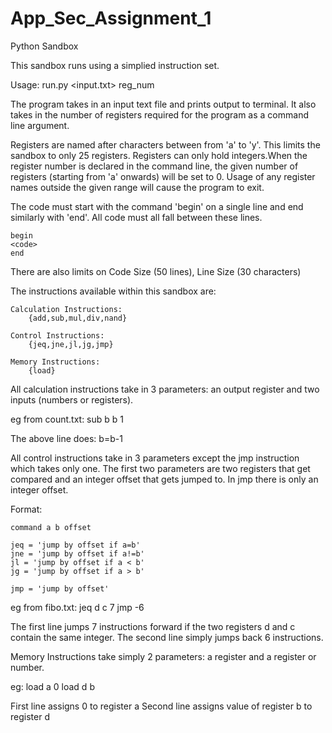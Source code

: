 App_Sec_Assignment_1
====================

Python Sandbox

This sandbox runs using a simplied instruction set.

Usage: run.py <input.txt> reg_num

The program takes in an input text file and prints output to terminal. It also takes in the number of registers required for the program as a command line argument.

Registers are named after characters between from 'a' to 'y'. This limits the sandbox to only 25 registers. Registers can only hold integers.When the register number is declared in the command line, the given number of registers (starting from 'a' onwards) will be set to 0. Usage of any register names outside the given range will cause the program to exit.

The code must start with the command 'begin' on a single line and end similarly with 'end'. All code must all fall between these lines.

    begin
    <code>
    end
    
There are also limits on Code Size (50 lines), Line Size (30 characters)

The instructions available within this sandbox are:

    Calculation Instructions:
    	{add,sub,mul,div,nand}
    	
    Control Instructions:
    	{jeq,jne,jl,jg,jmp}
    	
    Memory Instructions:
    	{load}
	
All calculation instructions take in 3 parameters: an output register and two inputs (numbers or registers).

eg from count.txt:
    sub b b 1

The above line does: b=b-1

All control instructions take in 3 parameters except the jmp instruction which takes only one. The first two parameters are two registers that get compared and an integer offset that gets jumped to. In jmp there is only an integer offset.

Format:

    command a b offset

    jeq = 'jump by offset if a=b'
    jne = 'jump by offset if a!=b'
    jl = 'jump by offset if a < b'
    jg = 'jump by offset if a > b'
    
    jmp = 'jump by offset'

eg from fibo.txt:
    jeq d c 7
    jmp -6
    
The first line jumps 7 instructions forward if the two registers d and c contain the same integer.
The second line simply jumps back 6 instructions.

Memory Instructions take simply 2 parameters: a register and a register or number.

eg:
    load a 0
    load d b
    
First line assigns 0 to register a
Second line assigns value of register b to register d
    
